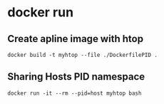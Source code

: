 # docker run 

## Create apline image with htop
```
docker build -t myhtop --file ./DockerfilePID .
```
## Sharing Hosts PID namespace
```
docker run -it --rm --pid=host myhtop bash
```
